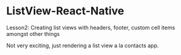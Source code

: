 # ListView-React-Native
Lesson2: Creating list views with headers, footer, custom cell items amongst other things

Not very exciting, just rendering a list view a la contacts app.

